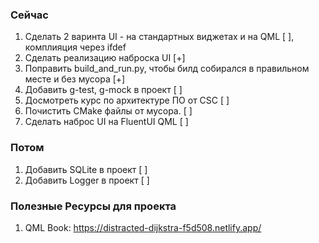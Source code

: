 ### Сейчас
1) Сделать 2 варинта UI - на стандартных виджетах и на QML [ ], комплияция через ifdef
1) Сделать реализацию наброска UI [+] 
1) Поправить build_and_run.py, чтобы билд собирался в правильном месте и без мусора [+]
1) Добавить g-test, g-mock в проект [ ]
1) Досмотреть курс по архитектуре ПО от CSC [ ]
1) Почистить CMake файлы от мусора. [ ] 
1) Сделать наброс UI на FluentUI QML [ ]


### Потом
1) Добавить SQLite в проект [ ]
1) Добавить Logger в проект [ ]


### Полезные Ресурсы для проекта
1) QML Book: https://distracted-dijkstra-f5d508.netlify.app/
